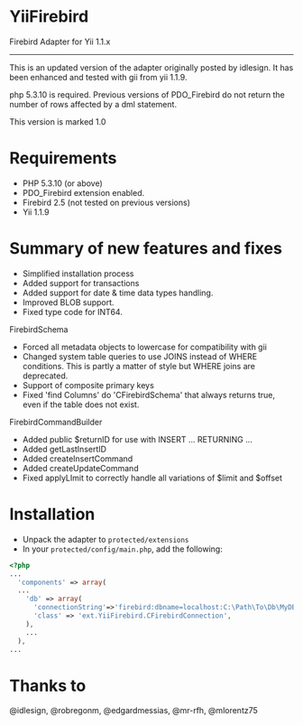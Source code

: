 YiiFirebird
===========

Firebird Adapter for Yii 1.1.x
******************************

This is an updated version of the adapter originally posted by
idlesign. It has been enhanced and tested with gii from yii 1.1.9.

php 5.3.10 is required. Previous versions of PDO_Firebird do
not return the number of rows affected by a dml statement.

This version is marked 1.0

Requirements
============

* PHP 5.3.10 (or above)
* PDO_Firebird extension enabled.
* Firebird 2.5 (not tested on previous versions)
* Yii 1.1.9


Summary of new features and fixes
==============================================

* Simplified installation process
* Added support for transactions
* Added support for date & time data types handling.
* Improved BLOB support.
* Fixed type code for INT64.


FirebirdSchema
* Forced all metadata objects to lowercase for compatibility with gii
* Changed system table queries to use JOINS instead of WHERE conditions.
   This is partly a matter of style but WHERE joins are deprecated.
* Support of composite primary keys
* Fixed 'find Columns' do 'CFirebirdSchema' that always returns true, even if the table does not exist.


FirebirdCommandBuilder
* Added public $returnID for use with INSERT ... RETURNING ...
* Added getLastInsertID
* Added createInsertCommand
* Added createUpdateCommand
* Fixed applyLImit to correctly handle all variations of $limit and $offset


Installation
========

* Unpack the adapter to `protected/extensions`
* In your `protected/config/main.php`, add the following:

```php
<?php
...
  'components' => array(
  ...
    'db' => array(
      'connectionString'=>'firebird:dbname=localhost:C:\Path\To\Db\MyDB.GDB',
      'class' => 'ext.YiiFirebird.CFirebirdConnection',
    ),
    ...
  ),
...
```

Thanks to
=========

@idlesign, @robregonm, @edgardmessias, @mr-rfh, @mlorentz75
